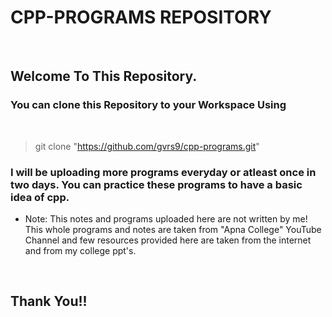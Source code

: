 # CPP-PROGRAMS REPOSITORY

<br>

## Welcome To This Repository.

### You can clone this Repository to your Workspace Using

<br>

> git clone "https://github.com/gvrs9/cpp-programs.git" 

### I will be uploading more programs everyday or atleast once in two days. You can practice these programs to have a basic idea of cpp.

* Note: This notes and programs uploaded here are not written by me! This whole programs and notes are taken from "Apna College" YouTube Channel and few resources provided here are taken from the internet and from my college ppt's.
<br>

## Thank You!!





